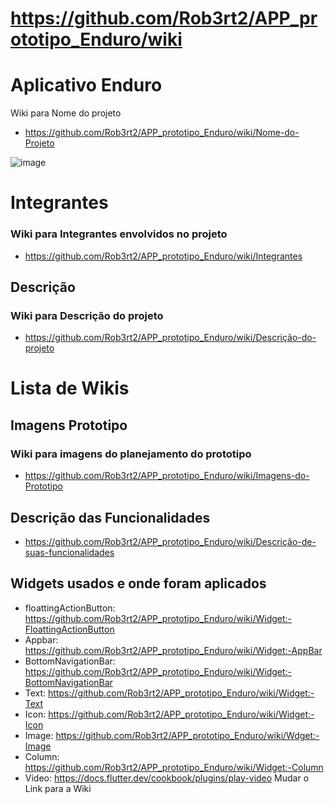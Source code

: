# https://github.com/Rob3rt2/APP_prototipo_Enduro/wiki
# Aplicativo Enduro
Wiki para Nome do projeto
- https://github.com/Rob3rt2/APP_prototipo_Enduro/wiki/Nome-do-Projeto

![image](https://github.com/Rob3rt2/APP_prototipo_Enduro/assets/127865166/6724de15-637d-4b60-bb82-c949a33d55e6)
# Integrantes
### Wiki para Integrantes envolvidos no projeto
- https://github.com/Rob3rt2/APP_prototipo_Enduro/wiki/Integrantes
  
  
## Descrição

### Wiki para Descrição do projeto

- https://github.com/Rob3rt2/APP_prototipo_Enduro/wiki/Descrição-do-projeto

#  Lista de Wikis

## Imagens Prototipo
### Wiki para imagens do planejamento do prototipo
- https://github.com/Rob3rt2/APP_prototipo_Enduro/wiki/Imagens-do-Prototipo

## Descrição das Funcionalidades

- https://github.com/Rob3rt2/APP_prototipo_Enduro/wiki/Descrição-de-suas-funcionalidades
  
## Widgets usados e onde foram aplicados
- floattingActionButton: https://github.com/Rob3rt2/APP_prototipo_Enduro/wiki/Widget:-FloattingActionButton
- Appbar: https://github.com/Rob3rt2/APP_prototipo_Enduro/wiki/Widget:-AppBar
- BottomNavigationBar: https://github.com/Rob3rt2/APP_prototipo_Enduro/wiki/Widget:-BottomNavigationBar
- Text: https://github.com/Rob3rt2/APP_prototipo_Enduro/wiki/Widget:-Text
- Icon: https://github.com/Rob3rt2/APP_prototipo_Enduro/wiki/Widget:-Icon
- Image: https://github.com/Rob3rt2/APP_prototipo_Enduro/wiki/Wdget:-Image
- Column: https://github.com/Rob3rt2/APP_prototipo_Enduro/wiki/Widget:-Column
- Video: https://docs.flutter.dev/cookbook/plugins/play-video Mudar o Link para a Wiki
